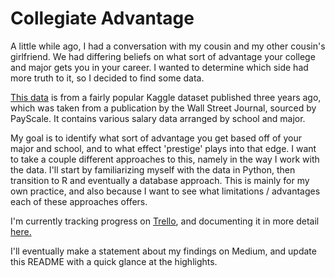 # Collegiate Advantage
A little while ago, I had a conversation with my cousin and my other cousin's
girlfriend. We had differing beliefs on what sort of advantage your college
and major gets you in your career. I wanted to determine which side had more
truth to it, so I decided to find some data. 

[This data](https://www.kaggle.com/wsj/college-salaries?select=degrees-that-pay-back.csv)
is from a fairly popular Kaggle dataset published three years ago, which was 
taken from a publication by the Wall Street Journal, sourced by PayScale.
It contains various salary data arranged by school and major. 

My goal is to identify what sort of advantage you get based off of your major 
and school, and to what effect 'prestige' plays into that edge. I want to take
a couple different approaches to this, namely in the way I work with the data. 
I'll start by familiarizing myself with the data in Python, then transition to 
R and eventually a database approach. This is mainly for my own practice, and
also because I want to see what limitations / advantages each of these
approaches offers. 

I'm currently tracking progress on [Trello](https://trello.com/c/ftpQUBiK),
and documenting it in more detail [here.](https://docs.google.com/document/d/12vckl9tqZNVNlNI1I5sL9OwnWX1YAwia597QRnHvzak/edit?usp=sharing)

I'll eventually make a statement about my findings on Medium, and update this
README with a quick glance at the highlights.
